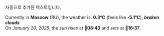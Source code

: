 
자동으로 추가된 텍스트입니다.

<!--START_SECTION:weather:moscow-->
Currently in **Moscow** (RU), the weather is: **0.3°C** (feels like **-5.1°C**), ***broken clouds***<br/>
On *January 20, 2025*, the *sun rises* at 🌅**08:43** and *sets* at 🌇**16:37**.
<!--END_SECTION:weather-->
